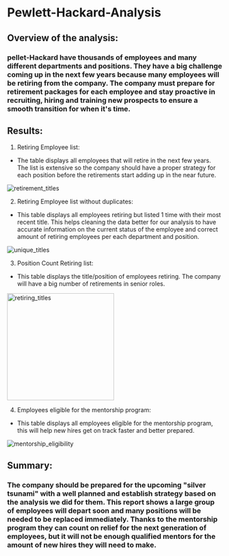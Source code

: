 # Pewlett-Hackard-Analysis
## Overview of the analysis:
### pellet-Hackard have thousands of employees and many different departments and positions. They have a big challenge coming up in the next few years because many employees will be retiring from the company. The company must prepare for retirement packages for each employee and stay proactive in recruiting, hiring and training new prospects to ensure a smooth transition for when it's time. 

## Results:
1. Retiring Employee list:

 - The table displays all employees that will retire in the next few years. The list is extensive so the company should have a proper strategy for each position before the retirements start adding up in the near future.
 

![retirement_titles](https://user-images.githubusercontent.com/101905587/180029214-3d5ecedf-fa0f-4998-8b9c-eb1d2c153627.png)

2. Retiring Employee list without duplicates:

- This table displays all employees retiring but listed 1 time with their most recent title. This helps cleaning the data better for our analysis to have accurate information on the current status of the employee and correct amount of retiring employees per each department and position.

![unique_titles](https://user-images.githubusercontent.com/101905587/180030028-07f6d20b-5874-4459-b5d5-743fc012c11c.png)


3. Position Count Retiring list:

- This table displays the title/position of employees retiring. The company will have a big number of retirements in senior roles. 

<img width="250" alt="retiring_titles" src="https://user-images.githubusercontent.com/101905587/180026013-689617fc-ac70-4390-a3e5-44892d2aa5e8.png">

4. Employees eligible for the mentorship program:

- This table displays all employees eligible for the mentorship program, this will help new hires get on track faster and better prepared.

![mentorship_eligibility](https://user-images.githubusercontent.com/101905587/180034255-4b964219-b9d9-4e04-b317-78d5dc2dc702.png)


## Summary:

### The company should be prepared for the upcoming "silver tsunami" with a well planned and establish strategy based on the analysis we did for them. This report shows a large group of employees will depart soon and many positions will be needed to be replaced immediately. Thanks to the mentorship program they can count on relief for the next generation of employees, but it will not be enough qualified mentors for the amount of new hires they will need to make.
